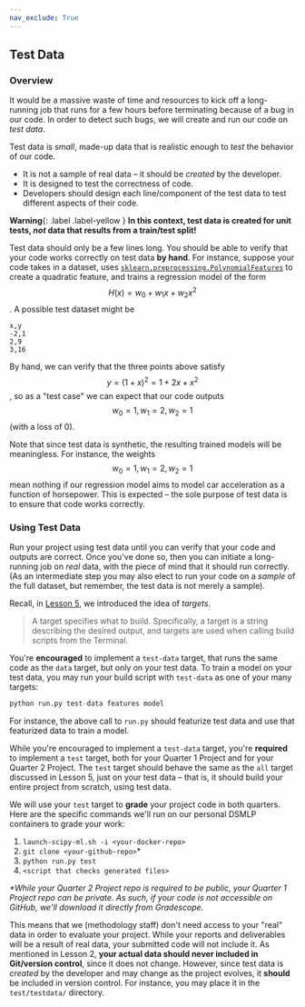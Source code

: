 ```yaml
---
nav_exclude: True
---
```



## Test Data

### Overview

It would be a massive waste of time and resources to kick off a long-running job that runs for a few hours before terminating because of a bug in our code. In order to detect such bugs, we will create and run our code on _test data_.

Test data is _small_, made-up data that is realistic enough to _test_ the behavior of our code.
- It is not a sample of real data – it should be _created_ by the developer.
- It is designed to test the correctness of code.
- Developers should design each line/component of the test data to test different aspects of their code.

**Warning**{: .label .label-yellow } **In this context, test data is created for unit tests, _not_ data that results from a train/test split!**

Test data should only be a few lines long. You should be able to verify that your code works correctly on test data **by hand**. For instance, suppose your code takes in a dataset, uses [`sklearn.preprocessing.PolynomialFeatures`](https://scikit-learn.org/stable/modules/generated/sklearn.preprocessing.PolynomialFeatures.html) to create a quadratic feature, and trains a regression model of the form $$H(x) = w_0 + w_1 x + w_2 x^2$$. A possible test dataset might be

```
x,y
-2,1
2,9
3,16
```
By hand, we can verify that the three points above satisfy $$y = (1 + x)^2 = 1 + 2x + x^2$$, so as a "test case" we can expect that our code outputs $$w_0 = 1, w_1 = 2, w_2 = 1$$ (with a loss of 0).

Note that since test data is synthetic, the resulting trained models will be meaningless. For instance, the weights $$w_0 = 1, w_1 = 2, w_2 = 1$$ mean nothing if our regression model aims to model car acceleration as a function of horsepower. This is expected – the sole purpose of test data is to ensure that code works correctly.

### Using Test Data

Run your project using test data until you can verify that your code and outputs are correct. Once you've done so, then you can initiate a long-running job on _real_ data, with the piece of mind that it should run correctly. (As an intermediate step you may also elect to run your code on a _sample_ of the full dataset, but remember, the test data is not merely a sample).

Recall, in [Lesson 5](../05#targets), we introduced the idea of _targets_. 

> A target specifies what to build. Specifically, a target is a string describing the desired output, and targets are used when calling build scripts from the Terminal.

You're **encouraged** to implement a `test-data` target, that runs the same code as the `data` target, but only on your test data. To train a model on your test data, you may run your build script with `test-data` as one of your many targets:

```py
python run.py test-data features model
```

For instance, the above call to `run.py` should featurize test data and use that featurized data to train a model.

While you're encouraged to implement a `test-data` target, you're **required** to implement a `test` target, both for your Quarter 1 Project and for your Quarter 2 Project. The `test` target should behave the same as the `all` target discussed in Lesson 5, just on your test data – that is, it should build your entire project from scratch, using test data.

We will use your `test` target to **grade** your project code in both quarters. Here are the specific commands we'll run on our personal DSMLP containers to grade your work:

1. `launch-scipy-ml.sh -i <your-docker-repo>`
2. `git clone <your-github-repo>`*
3. `python run.py test`
4. `<script that checks generated files>`

_*While your Quarter 2 Project repo is required to be public, your Quarter 1 Project repo can be private. As such, if your code is not accessible on GitHub, we'll download it directly from Gradescope._

This means that we (methodology staff) don't need access to your "real" data in order to evaluate your project. While your reports and deliverables will be a result of real data, your submitted code will not include it. As mentioned in Lesson 2, **your actual data should never included in Git/version control**, since it does not change. However, since test data is _created_ by the developer and may change as the project evolves, it **should** be included in version control. For instance, you may place it in the `test/testdata/` directory.

